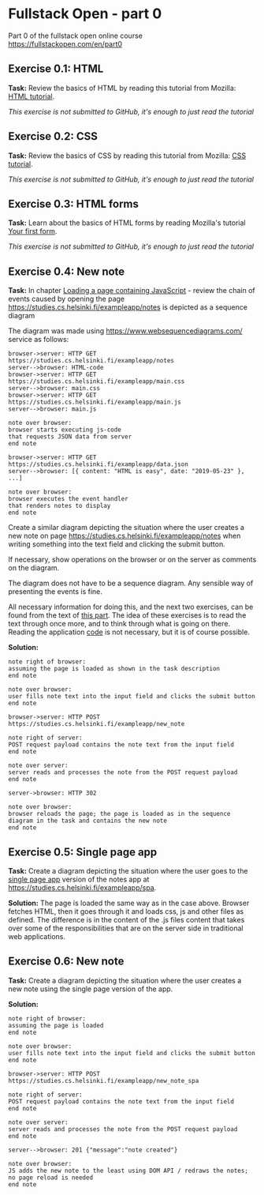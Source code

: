 # Fullstack Open - part 0
Part 0 of the fullstack open online course https://fullstackopen.com/en/part0

## Exercise 0.1: HTML
**Task:**
Review the basics of HTML by reading this tutorial from Mozilla: [HTML tutorial](https://developer.mozilla.org/en-US/docs/Learn/Getting_started_with_the_web/HTML_basics).

*This exercise is not submitted to GitHub, it's enough to just read the tutorial*

## Exercise 0.2: CSS
**Task:**
Review the basics of CSS by reading this tutorial from Mozilla: [CSS tutorial](https://developer.mozilla.org/en-US/docs/Learn/Getting_started_with_the_web/CSS_basics).

*This exercise is not submitted to GitHub, it's enough to just read the tutorial*

## Exercise 0.3: HTML forms
**Task:**
Learn about the basics of HTML forms by reading Mozilla's tutorial [Your first form](https://developer.mozilla.org/en-US/docs/Learn/Forms/Your_first_form).

*This exercise is not submitted to GitHub, it's enough to just read the tutorial*

## Exercise 0.4: New note
**Task:**
In chapter [Loading a page containing JavaScript](https://fullstackopen.com/en/part0/fundamentals_of_web_apps#loading-a-page-containing-java-script-review) - review the chain of events caused by opening the page https://studies.cs.helsinki.fi/exampleapp/notes is depicted as a sequence diagram

The diagram was made using https://www.websequencediagrams.com/ service as follows:
```
browser->server: HTTP GET https://studies.cs.helsinki.fi/exampleapp/notes
server-->browser: HTML-code
browser->server: HTTP GET https://studies.cs.helsinki.fi/exampleapp/main.css
server-->browser: main.css
browser->server: HTTP GET https://studies.cs.helsinki.fi/exampleapp/main.js
server-->browser: main.js

note over browser:
browser starts executing js-code
that requests JSON data from server
end note

browser->server: HTTP GET https://studies.cs.helsinki.fi/exampleapp/data.json
server-->browser: [{ content: "HTML is easy", date: "2019-05-23" }, ...]

note over browser:
browser executes the event handler
that renders notes to display
end note
```

Create a similar diagram depicting the situation where the user creates a new note on page https://studies.cs.helsinki.fi/exampleapp/notes when writing something into the text field and clicking the submit button.

If necessary, show operations on the browser or on the server as comments on the diagram.

The diagram does not have to be a sequence diagram. Any sensible way of presenting the events is fine.

All necessary information for doing this, and the next two exercises, can be found from the text of [this part](https://fullstackopen.com/en/part0/fundamentals_of_web_apps#forms-and-http-post). The idea of these exercises is to read the text through once more, and to think through what is going on there. Reading the application [code](https://github.com/mluukkai/example_app) is not necessary, but it is of course possible.

**Solution:**
```
note right of browser:
assuming the page is loaded as shown in the task description
end note

note over browser:
user fills note text into the input field and clicks the submit button
end note

browser->server: HTTP POST https://studies.cs.helsinki.fi/exampleapp/new_note

note right of server:
POST request payload contains the note text from the input field
end note

note over server:
server reads and processes the note from the POST request payload
end note

server->browser: HTTP 302

note over browser:
browser reloads the page; the page is loaded as in the sequence diagram in the task and contains the new note
end note
```

## Exercise 0.5: Single page app
**Task:**
Create a diagram depicting the situation where the user goes to the [single page app](https://fullstackopen.com/en/part0/fundamentals_of_web_apps#single-page-app) version of the notes app at https://studies.cs.helsinki.fi/exampleapp/spa.

**Solution:**
The page is loaded the same way as in the case above. Browser fetches HTML, then it goes through it and loads css, js and other files as defined.
The difference is in the content of the .js files content that takes over some of the responsibilities that are on the server side in traditional web applications.

## Exercise 0.6: New note
**Task:**
Create a diagram depicting the situation where the user creates a new note using the single page version of the app.

**Solution:**
```
note right of browser:
assuming the page is loaded
end note

note over browser:
user fills note text into the input field and clicks the submit button
end note

browser->server: HTTP POST https://studies.cs.helsinki.fi/exampleapp/new_note_spa

note right of server:
POST request payload contains the note text from the input field
end note

note over server:
server reads and processes the note from the POST request payload
end note

server-->browser: 201 {"message":"note created"}

note over browser:
JS adds the new note to the least using DOM API / redraws the notes; no page reload is needed
end note
```